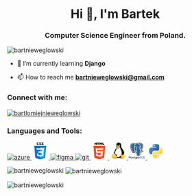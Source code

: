 <h1 align="center">Hi 👋, I'm Bartek</h1>
<h3 align="center">Computer Science Engineer from Poland.</h3>

<p align="left"> <img src="https://komarev.com/ghpvc/?username=bartnieweglowski&label=Profile%20views&color=0e75b6&style=flat" alt="bartnieweglowski" /> </p>

- 🌱 I’m currently learning **Django**

- 📫 How to reach me **bartnieweglowski@gmail.com**


<h3 align="left">Connect with me:</h3>
<p align="left">
<a href="https://linkedin.com/in/bartlomiejnieweglowski" target="blank"><img align="center" src="https://raw.githubusercontent.com/rahuldkjain/github-profile-readme-generator/master/src/images/icons/Social/linked-in-alt.svg" alt="bartlomiejnieweglowski" height="30" width="40" /></a>
</p>

<h3 align="left">Languages and Tools:</h3>
<p align="left"> <a href="https://azure.microsoft.com/en-in/" target="_blank" rel="noreferrer"> <img src="https://www.vectorlogo.zone/logos/microsoft_azure/microsoft_azure-icon.svg" alt="azure" width="40" height="40"/> </a> <a href="https://www.w3schools.com/css/" target="_blank" rel="noreferrer"> <img src="https://raw.githubusercontent.com/devicons/devicon/master/icons/css3/css3-original-wordmark.svg" alt="css3" width="40" height="40"/> </a> <a href="https://www.figma.com/" target="_blank" rel="noreferrer"> <img src="https://www.vectorlogo.zone/logos/figma/figma-icon.svg" alt="figma" width="40" height="40"/> </a> <a href="https://git-scm.com/" target="_blank" rel="noreferrer"> <img src="https://www.vectorlogo.zone/logos/git-scm/git-scm-icon.svg" alt="git" width="40" height="40"/> </a> <a href="https://www.w3.org/html/" target="_blank" rel="noreferrer"> <img src="https://raw.githubusercontent.com/devicons/devicon/master/icons/html5/html5-original-wordmark.svg" alt="html5" width="40" height="40"/> </a> <a href="https://www.linux.org/" target="_blank" rel="noreferrer"> <img src="https://raw.githubusercontent.com/devicons/devicon/master/icons/linux/linux-original.svg" alt="linux" width="40" height="40"/> </a> <a href="https://www.postgresql.org" target="_blank" rel="noreferrer"> <img src="https://raw.githubusercontent.com/devicons/devicon/master/icons/postgresql/postgresql-original-wordmark.svg" alt="postgresql" width="40" height="40"/> </a> <a href="https://www.python.org" target="_blank" rel="noreferrer"> <img src="https://raw.githubusercontent.com/devicons/devicon/master/icons/python/python-original.svg" alt="python" width="40" height="40"/> </a> </p>

<p><img align="left" src="https://github-readme-stats.vercel.app/api/top-langs?username=bartnieweglowski&show_icons=true&locale=en&layout=compact" alt="bartnieweglowski" /></p>

<p>&nbsp;<img align="center" src="https://github-readme-stats.vercel.app/api?username=bartnieweglowski&show_icons=true&locale=en" alt="bartnieweglowski" /></p>

<p><img align="center" src="https://github-readme-streak-stats.herokuapp.com/?user=bartnieweglowski&" alt="bartnieweglowski" /></p>
